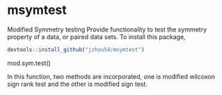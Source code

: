 # msymtest
Modified Symmetry testing
 Provide functionality to test the symmetry property of a data, or paired data sets.
 To install this package, 
 ```r
 devtools::install_github("jzhou54/msymtest")
 ```
 
 mod.sym.test()
 
 In this function, two methods are incorporated, one is modified wilcoxon sign rank test and the other is modified sign test. 

